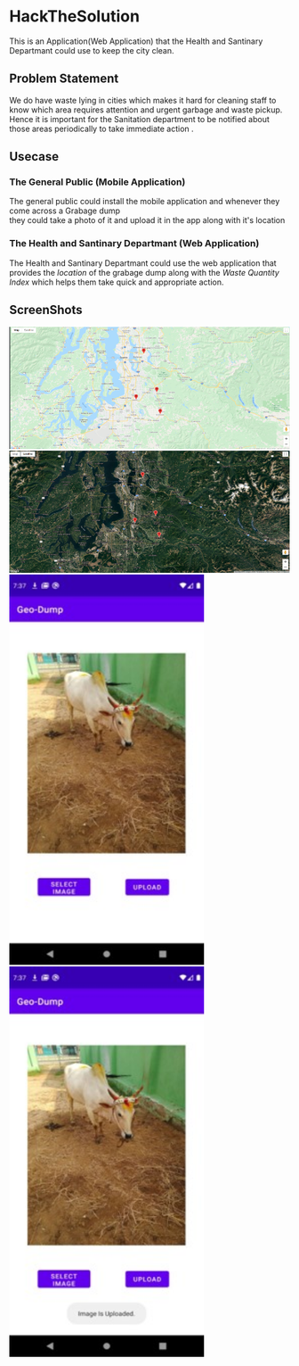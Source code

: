 # HackTheSolution
This is an Application(Web Application) that the Health and Santinary Departmant could use to keep the city clean.</br>

## Problem Statement </br>
We do have waste lying in cities which makes it hard for cleaning staff to know which area requires attention and urgent garbage and  waste pickup. </br>
Hence it is important for the Sanitation department to be notified about those areas periodically to take  immediate action . </br>

## Usecase

### The General Public (Mobile Application)
The general public could install the mobile application and whenever they come across a Grabage dump </br>they could take a photo of it and upload it in the app along with it's location

### The Health and Santinary Departmant (Web Application)
The Health and Santinary Departmant could use the web application that provides the *location* of the grabage dump along with the *Waste Quantity Index* which helps them take quick and appropriate action.

## ScreenShots
<img src="https://github.com/ArvinthKumar2502/HackTheSolution/blob/main/screenShots/map.png"></br>
<img src ="https://github.com/ArvinthKumar2502/HackTheSolution/blob/main/screenShots/satMap.png"></br>
<img src="https://github.com/ArvinthKumar2502/HackTheSolution/blob/main/screenShots/Image%20select.jpg"  width="350" height="700">
<img src="https://github.com/ArvinthKumar2502/HackTheSolution/blob/main/screenShots/Image%20Uploaded.jpg" width="350" height="700">


